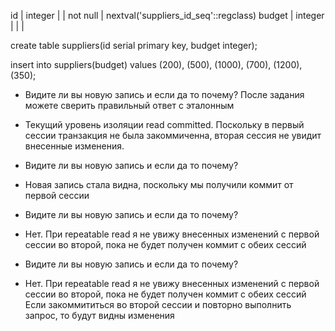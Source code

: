  id     | integer |           | not null | nextval('suppliers_id_seq'::regclass)
 budget | integer |           |          |

create table suppliers(id serial primary key, budget integer);

insert into suppliers(budget) values (200), (500), (1000), (700), (1200), (350);

- Видите ли вы новую запись и если да то почему? После задания можете сверить правильный ответ с эталонным
- Текущий уровень изоляции read committed. Поскольку в первый сессии транзакция не была закоммиченна, вторая сессия
не увидит внесенные изменения.

- Видите ли вы новую запись и если да то почему?
- Новая запись стала видна, поскольку мы получили коммит от первой сессии

- Видите ли вы новую запись и если да то почему?
- Нет. При repeatable read я не увижу внесенных изменений с первой сессии во второй, пока не будет получен коммит с обеих сессий

- Видите ли вы новую запись и если да то почему?
- Нет. При repeatable read я не увижу внесенных изменений с первой сессии во второй, пока не будет получен коммит с обеих сессий
Если закоммититься во второй сессии и повторно выполнить запрос, то будут видны изменения